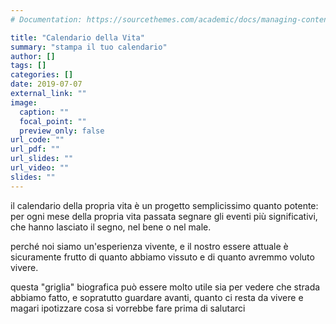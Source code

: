 ```yaml
---
# Documentation: https://sourcethemes.com/academic/docs/managing-content/

title: "Calendario della Vita"
summary: "stampa il tuo calendario"
author: []
tags: []
categories: []
date: 2019-07-07
external_link: ""
image:
  caption: ""
  focal_point: ""
  preview_only: false
url_code: ""
url_pdf: ""
url_slides: ""
url_video: ""
slides: ""
---
```


il calendario della propria vita è un progetto semplicissimo quanto potente:
per ogni mese della propria vita passata segnare gli eventi più significativi, che hanno lasciato il segno, nel bene o nel male.

perché noi siamo un'esperienza vivente, e il nostro essere attuale è sicuramente frutto di quanto abbiamo vissuto e di quanto avremmo voluto vivere.

questa "griglia" biografica può essere molto utile sia per vedere che strada abbiamo fatto, e sopratutto guardare avanti, quanto ci resta da vivere e magari ipotizzare cosa si vorrebbe fare prima di salutarci



